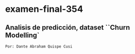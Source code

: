 # examen-final-354
## Analisis de predicción, dataset ``Churn Modelling`

```
Por: Dante Abraham Quispe Cusi
```

